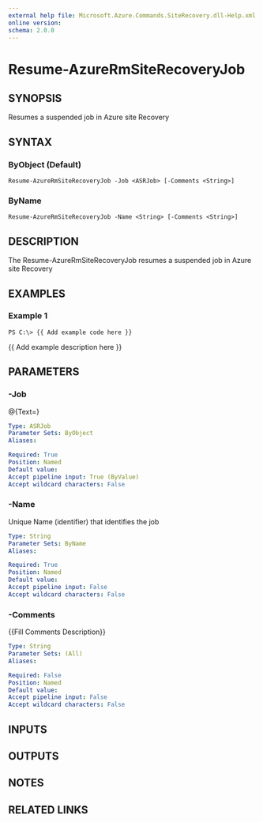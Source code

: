 ```yaml
---
external help file: Microsoft.Azure.Commands.SiteRecovery.dll-Help.xml
online version: 
schema: 2.0.0
---
```


# Resume-AzureRmSiteRecoveryJob
## SYNOPSIS
Resumes a suspended job in Azure site Recovery

## SYNTAX

### ByObject (Default)
```
Resume-AzureRmSiteRecoveryJob -Job <ASRJob> [-Comments <String>]
```

### ByName
```
Resume-AzureRmSiteRecoveryJob -Name <String> [-Comments <String>]
```

## DESCRIPTION
The Resume-AzureRmSiteRecoveryJob resumes a suspended job in Azure site Recovery

## EXAMPLES

### Example 1
```
PS C:\> {{ Add example code here }}
```

{{ Add example description here }}

## PARAMETERS

### -Job
@{Text=}

```yaml
Type: ASRJob
Parameter Sets: ByObject
Aliases: 

Required: True
Position: Named
Default value: 
Accept pipeline input: True (ByValue)
Accept wildcard characters: False
```

### -Name
Unique Name (identifier) that identifies the job

```yaml
Type: String
Parameter Sets: ByName
Aliases: 

Required: True
Position: Named
Default value: 
Accept pipeline input: False
Accept wildcard characters: False
```

### -Comments
{{Fill Comments Description}}

```yaml
Type: String
Parameter Sets: (All)
Aliases: 

Required: False
Position: Named
Default value: 
Accept pipeline input: False
Accept wildcard characters: False
```

## INPUTS

## OUTPUTS

## NOTES

## RELATED LINKS

